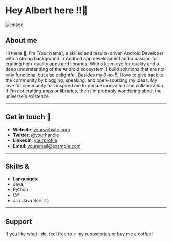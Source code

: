 # Hey Albert here !!👋

![image](https://github.com/user-attachments/assets/642d6475-2948-49c8-9442-3c046cc99002)

## About me

Hi there 👋, I'm [Your Name], a skilled and results-driven Android Developer with a strong background in Android app development and a passion for crafting high-quality apps and libraries. With a keen eye for quality and a deep understanding of the Android ecosystem, I build solutions that are not only functional but also delightful. Besides my 9-to-5, I love to give back to the community by blogging, speaking, and open-sourcing my ideas. My love for community has inspired me to pursue innovation and collaboration. If I'm not crafting apps or libraries, then I'm probably wondering about the universe's existence.

---

## Get in touch 🤝

- **Website**: [yourwebsite.com](https://yourwebsite.com)
- **Twitter**: [@yourhandle](https://twitter.com/yourhandle)
- **LinkedIn**: [yourprofile](https://linkedin.com/in/yourprofile)
- **Email**: youremail@example.com

---

## Skills & 

- **Languages**:
- Java,
- Python
- C#
- Js ( Java Script )
  
---

## Support

If you like what I do, feel free to ⭐️ my repositories or buy me a coffee! 

